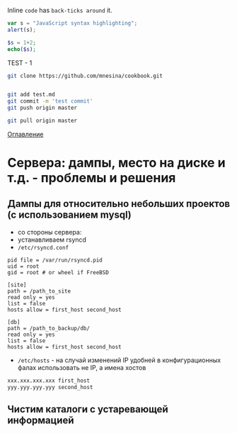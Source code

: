 
Inline `code` has `back-ticks around` it.

```javascript
var s = "JavaScript syntax highlighting";
alert(s);
```

```PHP
$s = 1+2;
echo($s);
```
TEST - 1
```bash
git clone https://github.com/mnesina/cookbook.git


git add test.md 
git commit -m 'test commit'
git push origin master

git pull origin master
```

<a href="README.md">Оглавление</a>

# Сервера: дампы, место на диске и т.д. - проблемы и решения 

## Дампы для относительно небольших проектов (с использованием mysql)

* со стороны сервера: 
 * устанавливаем rsyncd 
 * `/etc/rsyncd.conf`
 ```
pid file = /var/run/rsyncd.pid
uid = root
gid = root # or wheel if FreeBSD

[site]
path = /path_to_site
read only = yes
list = false
hosts allow = first_host second_host

[db]
path = /path_to_backup/db/
read only = yes
list = false
hosts allow = first_host second_host
```
 * `/etc/hosts` - на случай изменений IP удобней в конфигурационных фалах использовать не IP, а имена хостов 

```bash
xxx.xxx.xxx.xxx first_host
yyy.yyy.yyy.yyy second_host
```
 
 

## Чистим каталоги с устаревающей информацией

